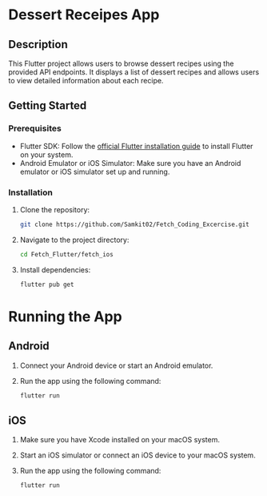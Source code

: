 # Dessert Receipes App

## Description
This Flutter project allows users to browse dessert recipes using the provided API endpoints. It displays a list of dessert recipes and allows users to view detailed information about each recipe.

## Getting Started

### Prerequisites
- Flutter SDK: Follow the [official Flutter installation guide](https://flutter.dev/docs/get-started/install) to install Flutter on your system.
- Android Emulator or iOS Simulator: Make sure you have an Android emulator or iOS simulator set up and running.

### Installation
1. Clone the repository:

   ```bash
   git clone https://github.com/Samkit02/Fetch_Coding_Excercise.git
2. Navigate to the project directory:

   ```bash
   cd Fetch_Flutter/fetch_ios
4. Install dependencies:

   ```bash
   flutter pub get

# Running the App

## Android
1. Connect your Android device or start an Android emulator.
2. Run the app using the following command:

   ```bash
   flutter run

## iOS
1. Make sure you have Xcode installed on your macOS system.
2. Start an iOS simulator or connect an iOS device to your macOS system.
3. Run the app using the following command:

   ```bash
   flutter run

